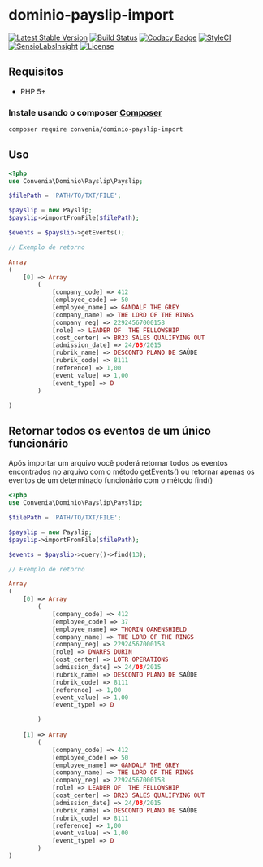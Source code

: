 # dominio-payslip-import

[![Latest Stable Version](https://poser.pugx.org/convenia/dominio-payslip-import/v/stable)](https://packagist.org/packages/convenia/dominio-payslip-import) [![Build Status](https://travis-ci.org/convenia/dominio-payslip-import.svg?branch=master)](https://travis-ci.org/convenia/dominio-payslip-import) [![Codacy Badge](https://api.codacy.com/project/badge/Grade/b9d51779126a42fea449632cff17984f)](https://www.codacy.com/app/Convenia/dominio-payslip-import) [![StyleCI](https://styleci.io/repos/67138972/shield)](https://styleci.io/repos/67138972) [![SensioLabsInsight](https://insight.sensiolabs.com/projects/8883eae0-743c-4334-92b2-40ff559defe0/mini.png)](https://insight.sensiolabs.com/projects/8883eae0-743c-4334-92b2-40ff559defe0) [![License](https://poser.pugx.org/convenia/dominio-payslip-import/license)](https://packagist.org/packages/convenia/dominio-payslip-import)

## Requisitos

* PHP 5+

### Instale usando o composer [Composer](http://getcomposer.org/)

```bash
composer require convenia/dominio-payslip-import
```

## Uso

```php
<?php 
use Convenia\Dominio\Payslip\Payslip;

$filePath = 'PATH/TO/TXT/FILE';

$payslip = new Payslip;
$payslip->importFromFile($filePath);

$events = $payslip->getEvents();

// Exemplo de retorno

Array
(
    [0] => Array
        (
            [company_code] => 412
            [employee_code] => 50
            [employee_name] => GANDALF THE GREY
            [company_name] => THE LORD OF THE RINGS
            [company_reg] => 22924567000158
            [role] => LEADER OF  THE FELLOWSHIP
            [cost_center] => BR23 SALES QUALIFYING OUT
            [admission_date] => 24/08/2015
            [rubrik_name] => DESCONTO PLANO DE SAÚDE
            [rubrik_code] => 8111
            [reference] => 1,00
            [event_value] => 1,00
            [event_type] => D
        )

)
```

## Retornar todos os eventos de um único funcionário

Após importar um arquivo você poderá retornar todos os eventos encontrados no arquivo com o método getEvents() ou retornar apenas os eventos de um determinado funcionário com o método find()

```php
<?php 
use Convenia\Dominio\Payslip\Payslip;

$filePath = 'PATH/TO/TXT/FILE';

$payslip = new Payslip;
$payslip->importFromFile($filePath);

$events = $payslip->query()->find(13);

// Exemplo de retorno

Array
(
    [0] => Array
        (
            [company_code] => 412
            [employee_code] => 37
            [employee_name] => THORIN OAKENSHIELD
            [company_name] => THE LORD OF THE RINGS
            [company_reg] => 22924567000158
            [role] => DWARFS DURIN
            [cost_center] => LOTR OPERATIONS
            [admission_date] => 24/08/2015
            [rubrik_name] => DESCONTO PLANO DE SAÚDE
            [rubrik_code] => 8111
            [reference] => 1,00
            [event_value] => 1,00
            [event_type] => D

        )
       
    [1] => Array
        (
            [company_code] => 412
            [employee_code] => 50
            [employee_name] => GANDALF THE GREY
            [company_name] => THE LORD OF THE RINGS
            [company_reg] => 22924567000158
            [role] => LEADER OF  THE FELLOWSHIP
            [cost_center] => BR23 SALES QUALIFYING OUT
            [admission_date] => 24/08/2015
            [rubrik_name] => DESCONTO PLANO DE SAÚDE
            [rubrik_code] => 8111
            [reference] => 1,00
            [event_value] => 1,00
            [event_type] => D
        )
)
```

